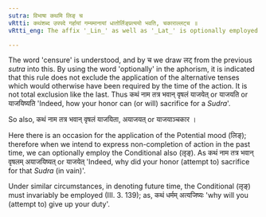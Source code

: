 ```yaml
---
sutra: विभाषा कथमि लिङ् च
vRtti: कथंशब्द उपपदे गर्हायां गम्यमानायां धातोर्लिङ्प्रत्ययो भवति, चकाराल्लट्च ॥
vRtti_eng: The affix '_Lin_' as well as '_Lat_' is optionally employed after a root, when the word '_katham_' is in construction with it, and censure is implied.

---
```

The word 'censure' is understood, and by च we draw लट् from the previous _sutra_ into this. By using the word 'optionally' in the aphorism, it is indicated that this rule does not exclude the application of the alternative tenses which would otherwise have been required by the time of the action. It is not total exclusion like the last. Thus कथं नाम तत्र भवान् वृषलं याजयेत् or याजयति or याजयिष्यति 'Indeed, how your honor can (or will) sacrifice for a _Sudra_'.

So also, कथं नाम तत्र भवान् वृषलं याजयिता, अयाजयत् or याजयाञ्चकार ।

Here there is an occasion for the application of the Potential mood (लिङ्); therefore when we intend to express non-completion of action in the past time, we can optionally employ the Conditional also (लृङ्). As कथं नाम तत्र भवान् वृषलम् अयाजयिष्यत् or याजयेत् 'Indeed, why did your honor (attempt to) sacrifice for that _Sudra_ (in vain)'.

Under similar circumstances, in denoting future time, the Conditional (लृङ्) must invariably be employed (III. 3. 139); as, कथं धर्मम् अत्यजिष्यः 'why will you (attempt to) give up your duty'.